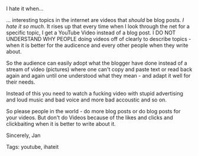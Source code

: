 I hate it when...

... interesting topics in the internet are videos that *should* be blog posts. 
*I hate it so much*. 
It rises up that every time when I look through the net for a specific topic, I get a
YouTube Video instead of a blog post. I DO NOT UNDERSTAND WHY PEOPLE doing videos
off of clearly to describe topics -  when it is better for the audicence and every other 
people when they write about.

So the audience can easily adopt what the blogger have done instead of a stream of
video (pictures) where one can't copy and paste text or read back again and
again until one understood what they mean - and adapt it well for their needs.

Instead of this you need to watch a fucking video with stupid advertising 
and loud music and bad voice and more bad accoustic and so on.

So please people in the world - do more blog posts or do blog posts for your
videos. But don't do Videos because of the likes and clicks and clickbaiting
when it is better to write about it.

Sincerely,
Jan

Tags: youtube, ihateit
